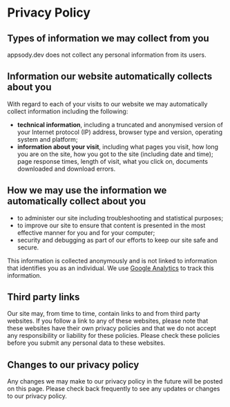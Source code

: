 # Privacy Policy

## Types of information we may collect from you

appsody.dev does not collect any personal information from its users. 

## Information our website automatically collects about you

With regard to each of your visits to our website we may automatically collect information including the following:

- **technical information**, including a truncated and anonymised version of your Internet protocol (IP) address, browser type and version, operating system and platform;
- **information about your visit**, including what pages you visit, how long you are on the site, how you got to the site (including date and time); page response times, length of visit, what you click on, 
documents downloaded and download errors.

## How we may use the information we automatically collect about you

- to administer our site including troubleshooting and statistical purposes;
- to improve our site to ensure that content is presented in the most effective manner for you and for your computer;
- security and debugging as part of our efforts to keep our site safe and secure.

This information is collected anonymously and is not linked to information that identifies you as an individual. We use [Google Analytics](https://support.google.com/analytics/answer/6004245) to track this information. 

## Third party links
Our site may, from time to time, contain links to and from third party websites. If you follow a link to any of these websites, please note that these websites have their own privacy policies and
that we do not accept any responsibility or liability for these policies. Please check these policies before you submit any personal data to these websites.

## Changes to our privacy policy
Any changes we may make to our privacy policy in the future will be posted on this page. Please check back frequently to see any updates or changes to our privacy policy.